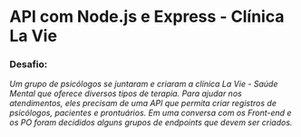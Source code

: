 # <h1> API com Node.js e Express - Clínica La Vie</h1>

### Desafio:
<p>
  <em>
    Um grupo de psicólogos se juntaram e criaram a clínica La Vie -
    Saúde Mental que oferece diversos tipos de terapia.
    Para ajudar nos atendimentos, eles precisam de uma API que
    permita criar registros de psicólogos, pacientes e prontuários.
    Em uma conversa com os Front-end e os PO foram decididos
    alguns grupos de endpoints que devem ser criados.
  </em>
</p>
